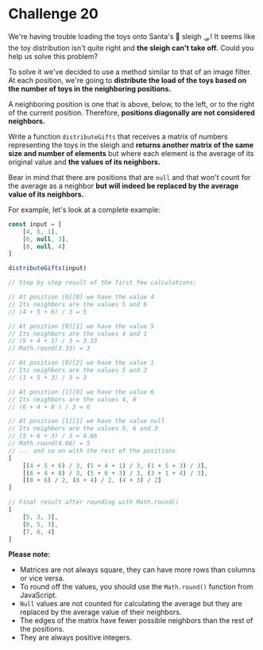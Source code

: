Challenge 20
====

We're having trouble loading the toys onto Santa's 🎅 sleigh 🛷! It seems like the toy distribution isn't quite right and **the sleigh can't take off.** Could you help us solve this problem?

To solve it we've decided to use a method similar to that of an image filter. At each position, we're going to **distribute the load of the toys based on the number of toys in the neighboring positions.**

A neighboring position is one that is above, below, to the left, or to the right of the current position. Therefore, **positions diagonally are not considered neighbors.**

Write a function `distributeGifts` that receives a matrix of numbers representing the toys in the sleigh and **returns another matrix of the same size and number of elements** but where each element is the average of its original value and **the values of its neighbors.**

Bear in mind that there are positions that are `null` and that won't count for the average as a neighbor **but will indeed be replaced by the average value of its neighbors.**

For example, let's look at a complete example:

```JavaScript
const input = [
    [4, 5, 1],
    [6, null, 3],
    [8, null, 4]
]

distributeGifts(input)

// Step by step result of the first few calculations:

// At position [0][0] we have the value 4
// Its neighbors are the values 5 and 6
// (4 + 5 + 6) / 3 = 5

// At position [0][1] we have the value 5
// Its neighbors are the values 4 and 1
// (5 + 4 + 1) / 3 = 3.33
// Math.round(3.33) = 3

// At position [0][2] we have the value 1
// Its neighbors are the values 5 and 3
// (1 + 5 + 3) / 3 = 3

// At position [1][0] we have the value 6
// Its neighbors are the values 4, 8
// (6 + 4 + 8 ) / 3 = 6

// At position [1][1] we have the value null
// Its neighbors are the values 5, 6 and 3
// (5 + 6 + 3) / 3 = 4.66
// Math.round(4.66) = 5
// ... and so on with the rest of the positions
[
    [(4 + 5 + 6) / 3, (5 + 4 + 1) / 3, (1 + 5 + 3) / 3],
    [(6 + 4 + 8) / 3, (5 + 6 + 3) / 3, (3 + 1 + 4) / 3],
    [(8 + 6) / 2, (8 + 4) / 2, (4 + 3) / 2]
]

// Final result after rounding with Math.round()
[
    [5, 3, 3],
    [6, 5, 3],
    [7, 6, 4]
]
```

**Please note:**

* Matrices are not always square, they can have more rows than columns or vice versa.
* To round off the values, you should use the `Math.round()` function from JavaScript.
* `Null` values are not counted for calculating the average but they are replaced by the average value of their neighbors.
* The edges of the matrix have fewer possible neighbors than the rest of the positions.
* They are always positive integers.
